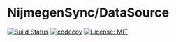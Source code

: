 # NijmegenSync/DataSource

[![Build Status][travis-image]][travis-url] 
[![codecov][codecov-image]][codecov-url]
[![License: MIT][mit-image]][mit-url]

[travis-image]: https://travis-ci.org/NijmegenSync/DataSource.svg?branch=master
[travis-url]: https://travis-ci.org/NijmegenSync/DataSource
[codecov-image]: https://codecov.io/gh/NijmegenSync/DataSource/branch/master/graph/badge.svg
[codecov-url]: https://codecov.io/gh/NijmegenSync/DataSource
[mit-image]: https://img.shields.io/badge/License-MIT-yellow.svg
[mit-url]: https://opensource.org/licenses/MIT
